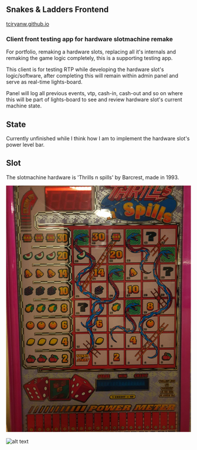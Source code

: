 ## Snakes & Ladders Frontend
[tciryanw.github.io](https://tciryanw.github.io)

### Client front testing app for hardware slotmachine remake
For portfolio, remaking a hardware slots, replacing all it's internals and remaking the game logic completely, this is a supporting testing app.

This client is for testing RTP while developing the hardware slot's logic/software, after completing this will remain within admin panel and serve as real-time lights-board.

Panel will log all previous events, vtp, cash-in, cash-out and so on where this will be part of lights-board to see and review hardware slot's current machine state.


## State
Currently unfinished while I think how I am to implement the hardware slot's power level bar.

## Slot
The slotmachine hardware is 'Thrills n spills' by Barcrest, made in 1993.

![alt text](https://raw.githubusercontent.com/tciryanw/tciryanw.github.io/main/resources/original_game.jpg)

![alt text](https://i.ibb.co/pxmY55P/New-Project-5.png)
